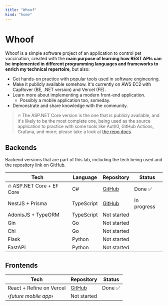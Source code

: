 ```yaml
---
title: "Whoof"
kind: "home"
---
```


# Whoof

Whoof is a simple software project of an application to control pet vaccination, created with the **main purpose of learning how REST APIs can be implemented in different programming languages and frameworks to enrich my technical repertoire**, but also:

* Get hands-on practice with popular tools used in software engineering.
* Make it publicly available somehow. It's currently on AWS EC2 with CapRover (BE, .NET version) and Vercel (FE).
* Learn more about implementing a modern front-end application.
  * Possibly a mobile application too, someday.
* Demonstrate and share knowledge with the community.

> 🔥 The ASP.NET Core version is the one that is publicly available, and it's likely to be the most complete one, being used as the source application to practice with some tools like Auth0, GitHub Actions, Grafana, and more; please take a look at [the repo docs](https://github.com/graduenz/whoof-aspnetcore/).

## Backends

Backend versions that are part of this lab, including the tech being used and the repository link on GitHub.

| Tech                      | Language   | Repository                                             | Status      |
|---------------------------|------------|--------------------------------------------------------|-------------|
| 🔥 ASP.NET Core + EF Core | C#         | [GitHub](https://github.com/graduenz/whoof-aspnetcore) | Done ✅    |
| NestJS + Prisma           | TypeScript | [GitHub](https://github.com/graduenz/whoof-nestjs)     | In progress |
| AdonisJS + TypeORM        | TypeScript | Not started                                            |
| Gin                       | Go         | Not started                                            |
| Chi                       | Go         | Not started                                            |
| Flask                     | Python     | Not started                                            |
| FastAPI                   | Python     | Not started                                            |

## Frontends

| Tech                                | Repository                                      | Status  |
|-------------------------------------|-------------------------------------------------|---------|
| React + Refine on Vercel            | [GitHub](https://github.com/graduenz/whoof-web) | Done ✅ |
| &lsaquo;_future mobile app_&rsaquo; | Not started                          |